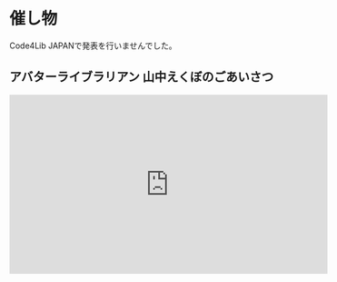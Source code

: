 # 催し物

<p>Code4Lib JAPANで発表を行いませんでした。</p>

## アバターライブラリアン 山中えくぼのごあいさつ
<iframe width="560" height="315" src="https://www.youtube.com/embed/FCCEBNb7njU" title="YouTube video player" frameborder="0" allow="accelerometer; autoplay; clipboard-write; encrypted-media; gyroscope; picture-in-picture" allowfullscreen></iframe>
